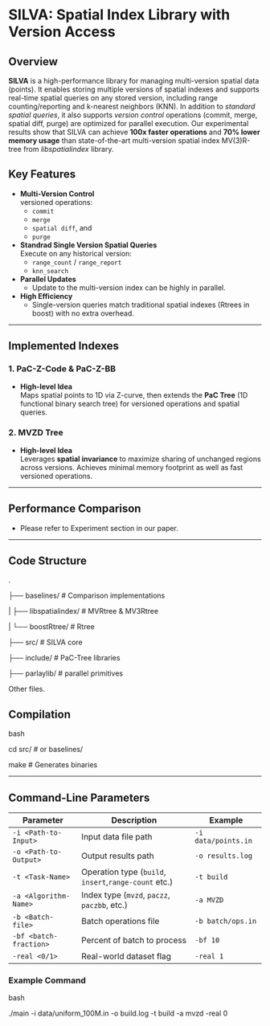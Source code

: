 # SILVA: Spatial Index Library with Version Access

## Overview
**SILVA** is a high-performance library for managing multi-version spatial data (points). It enables storing multiple versions of spatial indexes and supports real-time spatial queries on any stored version, including range counting/reporting and k-nearest neighbors (KNN). 
In addition to *standard spatial queries*, it also supports
*version control* operations (commit, merge, spatial diff, purge) are optimized for parallel execution. 
Our experimental results show that SILVA can achieve  **100x faster operations** and **70% lower memory usage** than state-of-the-art multi-version spatial index MV(3)R-tree from *libspatialindex* library.

## Key Features
- **Multi-Version Control**  
   versioned operations:  
   - `commit`
   - `merge`
   - `spatial diff`, and 
   - `purge`
- **Standrad Single Version Spatial Queries**  
  Execute on any historical version:
  - `range_count` / `range_report`
  - `knn_search`
- **Parallel Updates**
  - Update to the multi-version index can be highly in parallel.  
- **High Efficiency**  
  - Single-version queries match traditional spatial indexes (Rtrees in boost) with no extra overhead.

---

## Implemented Indexes
### 1. PaC-Z-Code & PaC-Z-BB
- **High-level Idea**  
  Maps spatial points to 1D via Z-curve, then extends the **PaC Tree** (1D functional binary search tree) for versioned operations and spatial queries.

### 2. MVZD Tree
- **High-level Idea**  
  Leverages **spatial invariance** to maximize sharing of unchanged regions across versions.
  Achieves minimal memory footprint as well as fast versioned operations.
---

## Performance Comparison
- Please refer to Experiment section in our paper.
---

## Code Structure
.

├── baselines/ # Comparison implementations

|   ├── libspatialindex/ # MVRtree & MV3Rtree

|   └── boostRtree/ # Rtree

├── src/ # SILVA core

├── include/ # PaC-Tree libraries

├── parlaylib/ # parallel primitives

Other files.

## Compilation
bash

cd src/ # or baselines/

make # Generates binaries

---

## Command-Line Parameters
| Parameter              | Description                          | Example                   |
|------------------------|--------------------------------------|---------------------------|
| `-i <Path-to-Input>`   | Input data file path                 | `-i data/points.in`      |
| `-o <Path-to-Output>`  | Output results path                  | `-o results.log`      |
| `-t <Task-Name>`       | Operation type (`build`, `insert`,`range-count` etc.)| `-t build`          |
| `-a <Algorithm-Name>` | Index type (`mvzd`, `paczz`, `paczbb`, etc.) | `-a MVZD`                |
| `-b <Batch-file>`      | Batch operations file                | `-b batch/ops.in`        |
| `-bf <batch-fraction>` | Percent of batch to process | `-bf 10`               |
| `-real <0/1>`   | Real-world dataset flag              | `-real 1`              |

### Example Command
bash

./main -i data/uniform_100M.in -o build.log -t build -a mvzd -real 0
